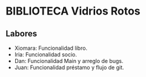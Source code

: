 # BIBLIOTECA Vidrios Rotos

## Labores

- Xiomara: Funcionalidad libro.
- Iria: Funcionalidad socio.
- Dan: Funcionalidad Main y arreglo de bugs.
- Juan: Funcionalidad préstamo y flujo de git.
